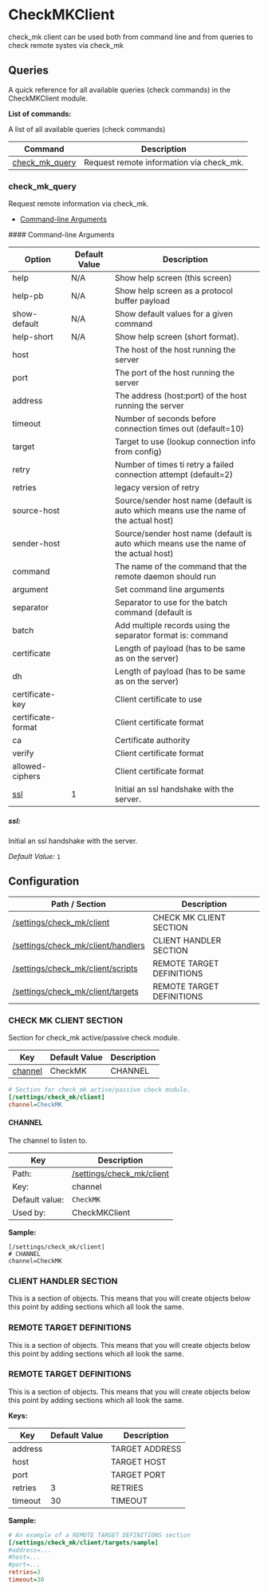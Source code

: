 # CheckMKClient

check_mk client can be used both from command line and from queries to check remote systes via check_mk




## Queries

A quick reference for all available queries (check commands) in the CheckMKClient module.

**List of commands:**

A list of all available queries (check commands)

| Command                           | Description                              |
|-----------------------------------|------------------------------------------|
| [check_mk_query](#check_mk_query) | Request remote information via check_mk. |




### check_mk_query

Request remote information via check_mk.


* [Command-line Arguments](#check_mk_query_options)





<a name="check_mk_query_help"/>
<a name="check_mk_query_help-pb"/>
<a name="check_mk_query_show-default"/>
<a name="check_mk_query_help-short"/>
<a name="check_mk_query_host"/>
<a name="check_mk_query_port"/>
<a name="check_mk_query_address"/>
<a name="check_mk_query_timeout"/>
<a name="check_mk_query_target"/>
<a name="check_mk_query_retry"/>
<a name="check_mk_query_retries"/>
<a name="check_mk_query_source-host"/>
<a name="check_mk_query_sender-host"/>
<a name="check_mk_query_command"/>
<a name="check_mk_query_argument"/>
<a name="check_mk_query_separator"/>
<a name="check_mk_query_batch"/>
<a name="check_mk_query_certificate"/>
<a name="check_mk_query_dh"/>
<a name="check_mk_query_certificate-key"/>
<a name="check_mk_query_certificate-format"/>
<a name="check_mk_query_ca"/>
<a name="check_mk_query_verify"/>
<a name="check_mk_query_allowed-ciphers"/>
<a name="check_mk_query_options"/>
#### Command-line Arguments


| Option                     | Default Value | Description                                                                           |
|----------------------------|---------------|---------------------------------------------------------------------------------------|
| help                       | N/A           | Show help screen (this screen)                                                        |
| help-pb                    | N/A           | Show help screen as a protocol buffer payload                                         |
| show-default               | N/A           | Show default values for a given command                                               |
| help-short                 | N/A           | Show help screen (short format).                                                      |
| host                       |               | The host of the host running the server                                               |
| port                       |               | The port of the host running the server                                               |
| address                    |               | The address (host:port) of the host running the server                                |
| timeout                    |               | Number of seconds before connection times out (default=10)                            |
| target                     |               | Target to use (lookup connection info from config)                                    |
| retry                      |               | Number of times ti retry a failed connection attempt (default=2)                      |
| retries                    |               | legacy version of retry                                                               |
| source-host                |               | Source/sender host name (default is auto which means use the name of the actual host) |
| sender-host                |               | Source/sender host name (default is auto which means use the name of the actual host) |
| command                    |               | The name of the command that the remote daemon should run                             |
| argument                   |               | Set command line arguments                                                            |
| separator                  |               | Separator to use for the batch command (default is |)                                 |
| batch                      |               | Add multiple records using the separator format is: command|argument|argument         |
| certificate                |               | Length of payload (has to be same as on the server)                                   |
| dh                         |               | Length of payload (has to be same as on the server)                                   |
| certificate-key            |               | Client certificate to use                                                             |
| certificate-format         |               | Client certificate format                                                             |
| ca                         |               | Certificate authority                                                                 |
| verify                     |               | Client certificate format                                                             |
| allowed-ciphers            |               | Client certificate format                                                             |
| [ssl](#check_mk_query_ssl) | 1             | Initial an ssl handshake with the server.                                             |



<h5 id="check_mk_query_ssl">ssl:</h5>

Initial an ssl handshake with the server.

*Default Value:* `1`




## Configuration



| Path / Section                                                  | Description               |
|-----------------------------------------------------------------|---------------------------|
| [/settings/check_mk/client](#check-mk-client-section)           | CHECK MK CLIENT SECTION   |
| [/settings/check_mk/client/handlers](#client-handler-section)   | CLIENT HANDLER SECTION    |
| [/settings/check_mk/client/scripts](#remote-target-definitions) | REMOTE TARGET DEFINITIONS |
| [/settings/check_mk/client/targets](#remote-target-definitions) | REMOTE TARGET DEFINITIONS |



### CHECK MK CLIENT SECTION <a id="/settings/check_mk/client"/>

Section for check_mk active/passive check module.




| Key                 | Default Value | Description |
|---------------------|---------------|-------------|
| [channel](#channel) | CheckMK       | CHANNEL     |



```ini
# Section for check_mk active/passive check module.
[/settings/check_mk/client]
channel=CheckMK

```





#### CHANNEL <a id="/settings/check_mk/client/channel"></a>

The channel to listen to.





| Key            | Description                                             |
|----------------|---------------------------------------------------------|
| Path:          | [/settings/check_mk/client](#/settings/check_mk/client) |
| Key:           | channel                                                 |
| Default value: | `CheckMK`                                               |
| Used by:       | CheckMKClient                                           |


**Sample:**

```
[/settings/check_mk/client]
# CHANNEL
channel=CheckMK
```


### CLIENT HANDLER SECTION <a id="/settings/check_mk/client/handlers"/>




This is a section of objects. This means that you will create objects below this point by adding sections which all look the same.






### REMOTE TARGET DEFINITIONS <a id="/settings/check_mk/client/scripts"/>




This is a section of objects. This means that you will create objects below this point by adding sections which all look the same.






### REMOTE TARGET DEFINITIONS <a id="/settings/check_mk/client/targets"/>




This is a section of objects. This means that you will create objects below this point by adding sections which all look the same.


**Keys:**


| Key     | Default Value | Description    |
|---------|---------------|----------------|
| address |               | TARGET ADDRESS |
| host    |               | TARGET HOST    |
| port    |               | TARGET PORT    |
| retries | 3             | RETRIES        |
| timeout | 30            | TIMEOUT        |


**Sample:**

```ini
# An example of a REMOTE TARGET DEFINITIONS section
[/settings/check_mk/client/targets/sample]
#address=...
#host=...
#port=...
retries=3
timeout=30

```






